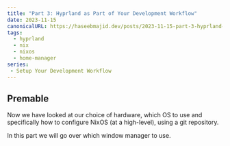 ```yaml
---
title: "Part 3: Hyprland as Part of Your Development Workflow"
date: 2023-11-15
canonicalURL: https://haseebmajid.dev/posts/2023-11-15-part-3-hyprland-as-part-of-your-development-workflow
tags:
  - hyprland
  - nix
  - nixos
  - home-manager
series:
 - Setup Your Development Workflow
---
```


## Premable

Now we have looked at our choice of hardware, which OS to use and specifically how to configure NixOS (at a high-level),
using a git repository.

In this part we will go over which window manager to use.

